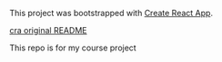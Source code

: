 This project was bootstrapped with [Create React App](https://github.com/facebookincubator/create-react-app).

[cra original README](https://github.com/facebookincubator/create-react-app/blob/master/packages/react-scripts/template/README.md)

This repo is for my course project
